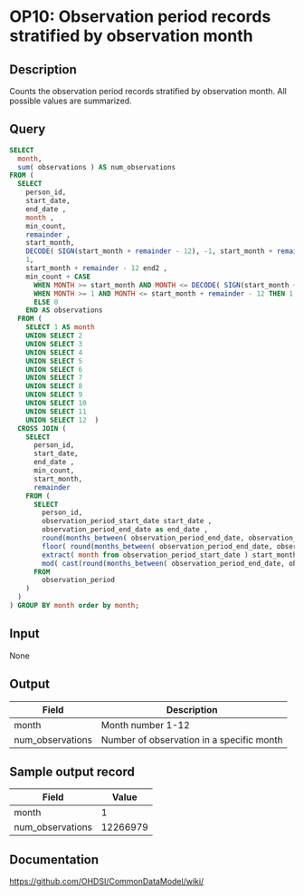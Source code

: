 <!---
Group:observation period
Name:OP10 Observation period records stratified by observation month
Author:Patrick Ryan
CDM Version: 5.0
-->

# OP10: Observation period records stratified by observation month

## Description
Counts the observation period records stratified by observation month. All possible values are summarized.

## Query
```sql
SELECT
  month,
  sum( observations ) AS num_observations
FROM (
  SELECT
    person_id,
    start_date,
    end_date ,
    month ,
    min_count,
    remainder ,
    start_month,
    DECODE( SIGN(start_month + remainder - 12), -1, start_month + remainder, 12) end1 ,
    1,
    start_month + remainder - 12 end2 ,
    min_count + CASE
      WHEN MONTH >= start_month AND MONTH <= DECODE( SIGN(start_month + remainder - 12), -1, start_month + remainder, 12) THEN 1
      WHEN MONTH >= 1 AND MONTH <= start_month + remainder - 12 THEN 1
      ELSE 0
    END AS observations
  FROM (
    SELECT 1 AS month
    UNION SELECT 2
    UNION SELECT 3
    UNION SELECT 4
    UNION SELECT 5
    UNION SELECT 6
    UNION SELECT 7
    UNION SELECT 8
    UNION SELECT 9
    UNION SELECT 10
    UNION SELECT 11
    UNION SELECT 12  )
  CROSS JOIN (
    SELECT
      person_id,
      start_date,
      end_date ,
      min_count,
      start_month,
      remainder
    FROM (
      SELECT
        person_id,
        observation_period_start_date start_date ,
        observation_period_end_date as end_date ,
        round(months_between( observation_period_end_date, observation_period_start_date ) ) AS months /* number of complete years */ ,
        floor( round(months_between( observation_period_end_date, observation_period_start_date ) ) / 12 ) AS min_count ,
        extract( month from observation_period_start_date ) start_month ,
        mod( cast(round(months_between( observation_period_end_date, observation_period_start_date ) ) AS integer), 12 ) AS remainder
      FROM
        observation_period
    )
  )
) GROUP BY month order by month;
```

## Input

None

## Output

|  Field |  Description |
| --- | --- |
|  month |  Month number 1-12 |
|  num_observations |  Number of observation in a specific month |

## Sample output record

| Field |  Value |
| --- | --- |
|  month |  1 |
|  num_observations |  12266979 |



## Documentation
https://github.com/OHDSI/CommonDataModel/wiki/
